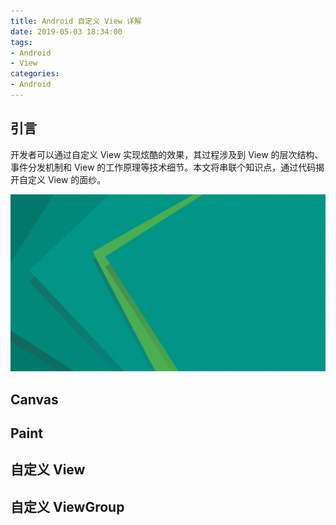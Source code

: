 ```yaml
---
title: Android 自定义 View 详解
date: 2019-05-03 18:34:00
tags:
- Android
- View
categories:
- Android  
---
```


## 引言

开发者可以通过自定义 View 实现炫酷的效果，其过程涉及到 View 的层次结构、事件分发机制和 View 的工作原理等技术细节。本文将串联个知识点，通过代码揭开自定义 View 的面纱。

![i](Android-自定义-View-详解\p.png)

<!--more-->

## Canvas

## Paint

## 自定义 View

## 自定义 ViewGroup 

